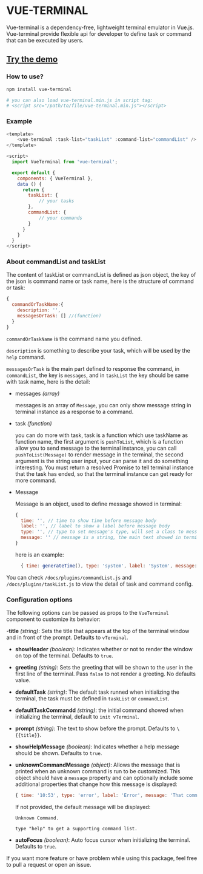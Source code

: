 # VUE-TERMINAL
Vue-terminal is a dependency-free, lightweight terminal emulator in Vue.js. Vue-terminal provide flexible api for developer to define task or command that can be executed by users.
## [Try the demo](https://islasher.com/vue-terminal)

### How to use?
```bash
npm install vue-terminal

# you can also load vue-terminal.min.js in script tag:
# <script src="/path/to/file/vue-terminal.min.js"></script>
```

### Example

```javascript
<template>
	<vue-terminal :task-list="taskList" :command-list="commandList" />
</template>

<script>
  import VueTerminal from 'vue-terminal';

  export default {
    components: { VueTerminal },
    data () {
      return {
        taskList: {
            // your tasks
        },
        commandList: {
            // your commands
        }
      }
    }
  }
</script>

```
### About commandList and taskList

The content of taskList or commandList is defined as json object, the key of the json is command name or task name, here is the structure of command or task:

```javascript
{
  commandOrTaskName:{
    description: '',
    messagesOrTask: [] //(function)
  }
}
```

`commandOrTaskName` is the command name you defined.

`description` is something to describe your task, which will be used by the `help` command.

`messagesOrTask` is the main part defined to response the command, in `commandList`, the key is `messages`, and in `taskList` the key should be same with task name, here is the detail:
- messages _(array)_

  messages is an array of `Message`, you can only show message string in terminal instance as a response to a command.

- task _(function)_

  you can do more with task, task is a function which use taskName as function name, the first argument is `pushToList`, which is a function allow you to send message to the terminal instance, you can call `pushToList(Message)` to render message in the terminal, the second argument is the string user input, your can parse it and do something interesting. You must return a resolved Promise to tell terminal instance that the task has ended, so that the terminal instance can get ready for more command.

- Message

  Message is an object, used to define message showed in terminal:
  ```javascript
  {
    time: '', // time to show time before message body
    label: '', // label to show a label before message body
    type: '', // type to set message's type, will set a class to message's label part, there is 5 builtin types: error, success, info, warning, system
    message: '' // message is a string, the main text showed in terminal.
  }
  ```
  here is an example:
  ```javascript
    { time: generateTime(), type: 'system', label: 'System', message: 'Welcome to vTerminal, this is an example to show you what this project can do.' },
  ```

You can check `/docs/plugins/commandList.js` and  `/docs/plugins/taskList.js` to view the detail of task and command config.

### Configuration options

The following options can be passed as props to the `VueTerminal` component to customize its behavior:

-**title** _(string)_: Sets the title that appears at the top of the terminal window and in front of the prompt. Defaults to `vTerminal`.

- **showHeader** _(boolean)_: Indicates whether or not to render the window on top of the terminal. Defaults to `true`.

- **greeting** _(string)_: Sets the greeting that will be shown to the user in the first line of the terminal. Pass `false` to not render a greeting. No defaults value.

- **defaultTask** _(string)_: The default task runned when initializing the terminal, the task must be defined in `taskList` or `commandList`.

- **defaultTaskCommandd** _(string)_: the initial command showed when initializing the terminal, default to `init vTerminal`.

- **prompt** _(string)_: The text to show before the prompt. Defaults to `\{{title}}`.

- **showHelpMessage** _(boolean)_: Indicates whether a help message should be shown.  Defaults to `true`.

- **unknownCommandMessage** _(object)_: Allows the message that is printed when an unknown command is run to be customized. This object should have a `message` property and can optionally include some additional properties that change how this message is displayed:
  ```javascript
  { time: '10:53', type: 'error', label: 'Error', message: 'That command is not recognized!' },
  ```

  If not provided, the default message will be displayed:

  ```
  Unknown Command.

  type "help" to get a supporting command list.
  ```
- **autoFocus** _(boolean)_: Auto focus cursor when initializing the terminal. Defaults to `true`.

If you want more feature or have problem while using this package, feel free to pull a request or open an issue.
